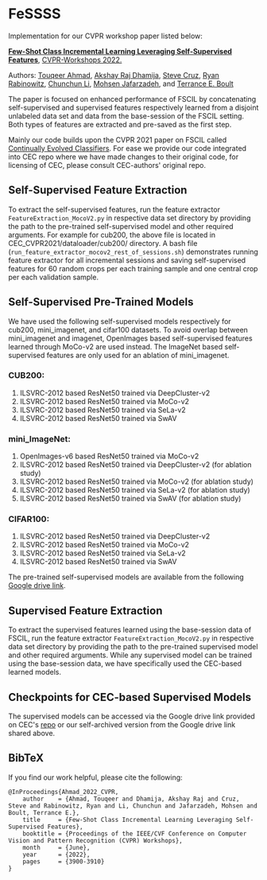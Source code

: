 # FeSSSS

Implementation for our CVPR workshop paper listed below:  

**[Few-Shot Class Incremental Learning Leveraging Self-Supervised Features](https://openaccess.thecvf.com/content/CVPR2022W/L3D-IVU/html/Ahmad_Few-Shot_Class_Incremental_Learning_Leveraging_Self-Supervised_Features_CVPRW_2022_paper.html)**, [CVPR-Workshops 2022.](https://cvpr2022.thecvf.com/)

Authors: [Touqeer Ahmad](https://sites.google.com/site/touqeerahmadsite/Touqeer?authuser=0), [Akshay Raj Dhamija](https://akshay-raj-dhamija.github.io/), [Steve Cruz](https://scholar.google.com/citations?user=_zl-yoMAAAAJ&hl=en), [Ryan Rabinowitz](https://scholar.google.com/citations?hl=en&user=w-3eXsMAAAAJ), [Chunchun Li](https://scholar.google.com/citations?user=xPJiRT0AAAAJ&hl=en), [Mohsen Jafarzadeh](http://www.mohsen-jafarzadeh.com/index.php), and [Terrance E. Boult](https://vast.uccs.edu/~tboult/) 

The paper is focused on enhanced performance of FSCIL by concatenating self-supervised and supervised features respectively learned from a disjoint unlabeled data set and data from the base-session of the FSCIL setting. Both types of features are extracted and pre-saved as the first step.

Mainly our code builds upon the CVPR 2021 paper on FSCIL called [Continually Evolved Classifiers](https://github.com/icoz69/CEC-CVPR2021). For ease we provide our code integrated into CEC repo where we have made changes to their original code, for licensing of CEC, please consult CEC-authors' original repo.  


## Self-Supervised Feature Extraction
To extract the self-supervised features, run the feature extractor ```FeatureExtraction_MocoV2.py``` in respective data set directory by providing the path to the pre-trained self-supervised model and other required arguments. For example for cub200, the above file is located in CEC_CVPR2021/dataloader/cub200/ directory. A bash file (```run_feature_extractor_mocov2_rest_of_sessions.sh```) demonstrates running feature extractor for all incremental sessions and saving self-supervised features for 60 random crops per each training sample and one central crop per each validation sample.   

## Self-Supervised Pre-Trained Models
We have used the following self-supervised models respectively for cub200, mini_imagenet, and cifar100 datasets. To avoid overlap between mini_imagenet and imagenet, OpenImages based self-supervised features learned through MoCo-v2 are used instead. The ImageNet based self-supervised features are only used for an ablation of mini_imagenet.   
### CUB200: 
  1. ILSVRC-2012 based ResNet50 trained via DeepCluster-v2
  2. ILSVRC-2012 based ResNet50 trained via MoCo-v2
  3. ILSVRC-2012 based ResNet50 trained via SeLa-v2
  4. ILSVRC-2012 based ResNet50 trained via SwAV

### mini_ImageNet:
  1. OpenImages-v6 based ResNet50 trained via MoCo-v2
  3. ILSVRC-2012 based ResNet50 trained via DeepCluster-v2 (for ablation study)
  4. ILSVRC-2012 based ResNet50 trained via MoCo-v2 (for ablation study)
  5. ILSVRC-2012 based ResNet50 trained via SeLa-v2 (for ablation study)
  6. ILSVRC-2012 based ResNet50 trained via SwAV (for ablation study)

### CIFAR100: 
  1. ILSVRC-2012 based ResNet50 trained via DeepCluster-v2
  2. ILSVRC-2012 based ResNet50 trained via MoCo-v2
  3. ILSVRC-2012 based ResNet50 trained via SeLa-v2
  4. ILSVRC-2012 based ResNet50 trained via SwAV

The pre-trained self-supervised models are available from the following [Google drive link](https://drive.google.com/drive/folders/16H2kYIBpNcPCCM7MaT6LjzgEOPv6zY16?usp=sharing).   

## Supervised Feature Extraction
To extract the supervised features learned using the base-session data of FSCIL, run the feature extractor ```FeatureExtraction_MocoV2.py``` in respective data set directory by providing the path to the pre-trained supervised model and other required arguments. While any supervised model can be trained using the base-session data, we have specifically used the CEC-based learned models.

## Checkpoints for CEC-based Supervised Models
The supervised models can be accessed via the Google drive link provided on CEC's [repo](https://github.com/icoz69/CEC-CVPR2021) or our self-archived version from the Google drive link shared above. 

## BibTeX
If you find our work helpful, please cite the following:

```
@InProceedings{Ahmad_2022_CVPR,
    author    = {Ahmad, Touqeer and Dhamija, Akshay Raj and Cruz, Steve and Rabinowitz, Ryan and Li, Chunchun and Jafarzadeh, Mohsen and Boult, Terrance E.},
    title     = {Few-Shot Class Incremental Learning Leveraging Self-Supervised Features},
    booktitle = {Proceedings of the IEEE/CVF Conference on Computer Vision and Pattern Recognition (CVPR) Workshops},
    month     = {June},
    year      = {2022},
    pages     = {3900-3910}
}
``` 
